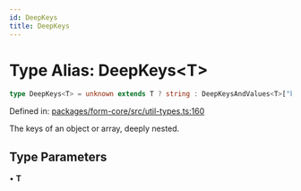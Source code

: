 ```yaml
---
id: DeepKeys
title: DeepKeys
---
```


<!-- DO NOT EDIT: this page is autogenerated from the type comments -->

# Type Alias: DeepKeys\<T\>

```ts
type DeepKeys<T> = unknown extends T ? string : DeepKeysAndValues<T>["key"];
```

Defined in: [packages/form-core/src/util-types.ts:160](https://github.com/ws-rush/form/blob/main/packages/form-core/src/util-types.ts#L160)

The keys of an object or array, deeply nested.

## Type Parameters

• **T**
